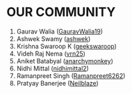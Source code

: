 # OUR COMMUNITY

1. Gaurav Walia ([GauravWalia19](https://github.com/GauravWalia19))
2. Ashwek Swamy ([ashwek](https://github.com/ashwek))
3. Krishna Swaroop K ([geekswaroop](https://github.com/geekswaroop))
4. Videh Raj Nema ([vrn25](https://github.com/vrn25))
5. Aniket Batabyal ([anarchymonkey](https://github.com/anarchymonkey))
6. Nidhi Mittal ([nidhimittal2](https://github.com/nidhimittal2))
7. Ramanpreet Singh ([Ramanpreet6262](https://github.com/Ramanpreet6262))
8. Pratyay Banerjee ([Neilblaze](https://github.com/Neilblaze))
